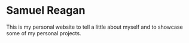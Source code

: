 # Samuel Reagan
This is my personal website to tell a little about myself and to showcase some of my personal projects.